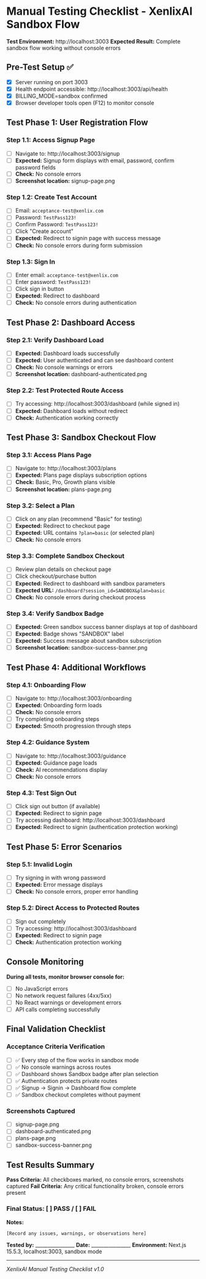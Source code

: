 # Manual Testing Checklist - XenlixAI Sandbox Flow

**Test Environment:** http://localhost:3003
**Expected Result:** Complete sandbox flow working without console errors

## Pre-Test Setup ✅
- [x] Server running on port 3003
- [x] Health endpoint accessible: http://localhost:3003/api/health
- [x] BILLING_MODE=sandbox confirmed
- [x] Browser developer tools open (F12) to monitor console

## Test Phase 1: User Registration Flow

### Step 1.1: Access Signup Page
- [ ] Navigate to: http://localhost:3003/signup
- [ ] **Expected:** Signup form displays with email, password, confirm password fields
- [ ] **Check:** No console errors
- [ ] **Screenshot location:** signup-page.png

### Step 1.2: Create Test Account
- [ ] Email: `acceptance-test@xenlix.com`
- [ ] Password: `TestPass123!`
- [ ] Confirm Password: `TestPass123!`
- [ ] Click "Create account"
- [ ] **Expected:** Redirect to signin page with success message
- [ ] **Check:** No console errors during form submission

### Step 1.3: Sign In
- [ ] Enter email: `acceptance-test@xenlix.com`
- [ ] Enter password: `TestPass123!`
- [ ] Click sign in button
- [ ] **Expected:** Redirect to dashboard
- [ ] **Check:** No console errors during authentication

## Test Phase 2: Dashboard Access

### Step 2.1: Verify Dashboard Load
- [ ] **Expected:** Dashboard loads successfully
- [ ] **Expected:** User authenticated and can see dashboard content
- [ ] **Check:** No console warnings or errors
- [ ] **Screenshot location:** dashboard-authenticated.png

### Step 2.2: Test Protected Route Access
- [ ] Try accessing: http://localhost:3003/dashboard (while signed in)
- [ ] **Expected:** Dashboard loads without redirect
- [ ] **Check:** Authentication working correctly

## Test Phase 3: Sandbox Checkout Flow

### Step 3.1: Access Plans Page
- [ ] Navigate to: http://localhost:3003/plans
- [ ] **Expected:** Plans page displays subscription options
- [ ] **Check:** Basic, Pro, Growth plans visible
- [ ] **Screenshot location:** plans-page.png

### Step 3.2: Select a Plan
- [ ] Click on any plan (recommend "Basic" for testing)
- [ ] **Expected:** Redirect to checkout page
- [ ] **Expected:** URL contains `?plan=basic` (or selected plan)
- [ ] **Check:** No console errors

### Step 3.3: Complete Sandbox Checkout
- [ ] Review plan details on checkout page
- [ ] Click checkout/purchase button
- [ ] **Expected:** Redirect to dashboard with sandbox parameters
- [ ] **Expected URL:** `/dashboard?session_id=SANDBOX&plan=basic`
- [ ] **Check:** No console errors during checkout process

### Step 3.4: Verify Sandbox Badge
- [ ] **Expected:** Green sandbox success banner displays at top of dashboard
- [ ] **Expected:** Badge shows "SANDBOX" label
- [ ] **Expected:** Success message about sandbox subscription
- [ ] **Screenshot location:** sandbox-success-banner.png

## Test Phase 4: Additional Workflows

### Step 4.1: Onboarding Flow
- [ ] Navigate to: http://localhost:3003/onboarding
- [ ] **Expected:** Onboarding form loads
- [ ] **Check:** No console errors
- [ ] Try completing onboarding steps
- [ ] **Expected:** Smooth progression through steps

### Step 4.2: Guidance System
- [ ] Navigate to: http://localhost:3003/guidance
- [ ] **Expected:** Guidance page loads
- [ ] **Check:** AI recommendations display
- [ ] **Check:** No console errors

### Step 4.3: Test Sign Out
- [ ] Click sign out button (if available)
- [ ] **Expected:** Redirect to signin page
- [ ] Try accessing dashboard: http://localhost:3003/dashboard
- [ ] **Expected:** Redirect to signin (authentication protection working)

## Test Phase 5: Error Scenarios

### Step 5.1: Invalid Login
- [ ] Try signing in with wrong password
- [ ] **Expected:** Error message displays
- [ ] **Check:** No console errors, proper error handling

### Step 5.2: Direct Access to Protected Routes
- [ ] Sign out completely
- [ ] Try accessing: http://localhost:3003/dashboard
- [ ] **Expected:** Redirect to signin page
- [ ] **Check:** Authentication protection working

## Console Monitoring

**During all tests, monitor browser console for:**
- [ ] No JavaScript errors
- [ ] No network request failures (4xx/5xx)
- [ ] No React warnings or development errors
- [ ] API calls completing successfully

## Final Validation Checklist

### Acceptance Criteria Verification
- [ ] ✅ Every step of the flow works in sandbox mode
- [ ] ✅ No console warnings across routes
- [ ] ✅ Dashboard shows Sandbox badge after plan selection
- [ ] ✅ Authentication protects private routes
- [ ] ✅ Signup → Signin → Dashboard flow complete
- [ ] ✅ Sandbox checkout completes without payment

### Screenshots Captured
- [ ] signup-page.png
- [ ] dashboard-authenticated.png
- [ ] plans-page.png
- [ ] sandbox-success-banner.png

## Test Results Summary

**Pass Criteria:** All checkboxes marked, no console errors, screenshots captured
**Fail Criteria:** Any critical functionality broken, console errors present

### Final Status: [ ] PASS / [ ] FAIL
**Notes:**
```
[Record any issues, warnings, or observations here]
```

**Tested by:** ________________
**Date:** ________________
**Environment:** Next.js 15.5.3, localhost:3003, sandbox mode

---
*XenlixAI Manual Testing Checklist v1.0*